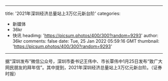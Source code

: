 
---
title: '2021年深圳经济总量站上3万亿元新台阶'
categories: 
 - 新媒体
 - 36kr
 - 快讯
headimg: 'https://picsum.photos/400/300?random=9293'
author: 36kr
comments: false
date: Tue, 25 Jan 2022 05:59:16 GMT
thumbnail: 'https://picsum.photos/400/300?random=9293'
---

<div>   
据“深圳发布”微信公众号，深圳市委书记王伟中、市长覃伟中1月25日发布“致广大网民朋友的拜年信”。其中提到，2021年深圳经济总量站上3万亿元新台阶。（证券时报）  
</div>
            